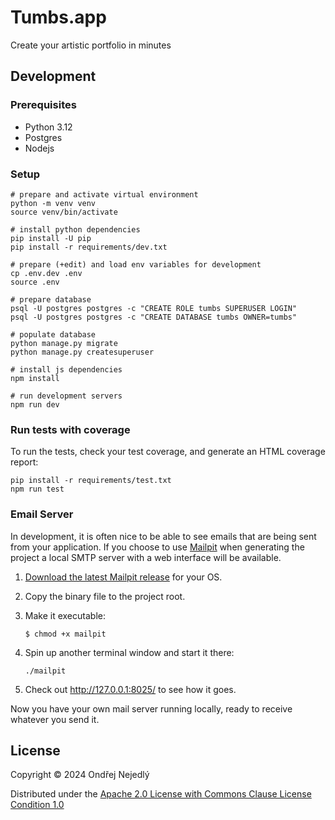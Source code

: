 # Tumbs.app

Create your artistic portfolio in minutes

## Development

### Prerequisites

* Python 3.12
* Postgres
* Nodejs

### Setup

    # prepare and activate virtual environment
    python -m venv venv
    source venv/bin/activate
    
    # install python dependencies
    pip install -U pip
    pip install -r requirements/dev.txt
    
    # prepare (+edit) and load env variables for development
    cp .env.dev .env
    source .env

    # prepare database
    psql -U postgres postgres -c "CREATE ROLE tumbs SUPERUSER LOGIN"
    psql -U postgres postgres -c "CREATE DATABASE tumbs OWNER=tumbs"
    
    # populate database
    python manage.py migrate
    python manage.py createsuperuser
    
    # install js dependencies
    npm install

    # run development servers
    npm run dev

### Run tests with coverage

To run the tests, check your test coverage, and generate an HTML coverage report:

    pip install -r requirements/test.txt
    npm run test

### Email Server

In development, it is often nice to be able to see emails that are being sent from your application. 
If you choose to use [Mailpit](https://github.com/axllent/mailpit) when generating the project a local SMTP server with a web interface will be available.

1.  [Download the latest Mailpit release](https://github.com/axllent/mailpit/releases) for your OS.

2.  Copy the binary file to the project root.

3.  Make it executable:

        $ chmod +x mailpit

4.  Spin up another terminal window and start it there:

        ./mailpit

5.  Check out <http://127.0.0.1:8025/> to see how it goes.

Now you have your own mail server running locally, ready to receive whatever you send it.

## License

Copyright © 2024 Ondřej Nejedlý

Distributed under the [Apache 2.0 License with Commons Clause License Condition 1.0](LICENSE.txt)
